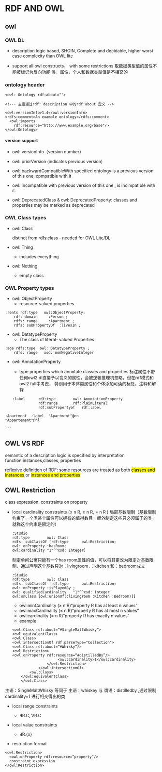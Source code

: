 # RDF AND OWL

## owl

### OWL DL

- description logic based, SHOIN, Complete and decidable, higher worst case complexity than OWL lite

- support all owl constructs， with some restrictions
取数据类型值的属性不能被标记为反向功能
类，属性，个人和数据类型值是不相交的

### ontology header
~~~
<owl: Ontology rdf:about="">
 
<!--- 主语通过rdf: description 中的rdf:about 定义 -->

<owl:versionInfo>1.4</owl:versionInfo>
<rdfs:comment>An example ontology</rdfs:comment>  <owl:imports     rdf:resource="http://www.example.org/base"/></owl:Ontology> 
~~~

#### version support

- owl: versionInfo（version number）

- owl: priorVersion (indicates previous version)

- owl: backwardCompatibleWith
specified ontology is a previous version of this one, cpmpatible with it 

- owl: incompatible with previous version of this one , is incimpatible with it.

- owl: DeprecatedClass & owl: DeprecatedProperty: classes and properties may be marked as deprecated

### OWL Class types

- owl: Class

	distinct from rdfs:class - needed for OWL Lite/DL

- owl: Thing
	- includes everything 
- owl: Nothing
	- empty class

### OWL Property types

- owl: ObjectProperty
	- resource-valued properties
	
```
:rents rdf:type   owl:ObjectProperty;
	rdf: domain 	:Person ;
	rdfs: range		:Apartment ;
	rdfs: subPropertyOf  :livesIn ;
```

- owl: DatatypeProperty
	- The class of literal- valued Properties

```
:age rdfs:type  owl: DatatypeProperty ;
	rdfs: range   xsd: nonNegativeInteger
``` 
- owl: AnnotationProperty
	- type properties which annotate classes and properties 标注属性不带任何owl2 dl直接予以含义的属性，会被逻辑推理机忽略，但在rdf模式和owl2 full中考虑， 特别用于本体类属性和个体添加可读的标签，注释和解释
	
	```
	:label		rdf:type		owl: AnnotationProperty
				rdf:range		rdf:PlainLiteral
				rdf:subPropertyof	rdf:label
<!--- :label属性是annotation，值域是plainliteral -->				
	:Apartment	:label	"Apartment"@en
	"Appartement"@nl
<!--- 定义：label是rdfs：label的字属性，并给：Apartment类 英文，荷兰语标签-->
	```

## OWL VS RDF 

semantic of a description logic is specified by interpretation function:instances,classes, properties

reflexive definition of RDF: some resources are treated as both <mark>classes and instances</mark>,or <mark>instances and properties</mark>

## OWL Restriction

class expression: constraints on property

- local cardinality constraints (≤ n R, ≥ n R, = n R) 局部基数限制（基数限制约束了一个类某个属性可以拥有的值得数目。额外制定这些只必须属于的类，就称这个约束是限定的）

	```
	:Studio
	rdf:type 		owl: Class
	rdfs: subClassOf [rdf:type		owl:Restriction;
	owl: onProperty	:hasRoom;
	owl:cardinality	"1"^^xsd: Integer]
	```

  制定单间公寓只能有一个has room属性的值，可以将其更改为限定对基数限制，通过声明这个基数只对：livingroom，：kitchen 和：bedroom成立
  
	```
	:Studio
	rdf:type 		owl: Class
	rdfs: subClassOf [rdf:type		owl:Restriction;
	owl: onProperty	:isPlayedBy ;
	owl: qualifiedCardinality 	"1"^^xsd: Integer
	owl:onClass [owl:unionOf(:livingroom :Kitchen :Bedroom)]]
	```	
	- owl:minCardinality (≥ n R)“property R has at least n values”	- owl:maxCardinality (≤ n R)“property R has at most n values”	- owl:cardinality (= n R)“property R has exactly n values”
	- example
	
	```
	<owl:Class rdf:about=“#SingleMaltWhisky”>	<owl:equivalentClass>
	<owl:Class>	<owl:intersectionOf rdf:parseType="Collection">
	<owl:Class rdf:about=“#Whisky”/>    <owl:Restriction>    <owl:onProperty rdf:resource=“#distilledBy”/>         				 <owl:cardinality>1</owl:cardinality>      				</owl:Restriction>      			</owl:intersectionOf>
      		<owl:Class>
      	</owl:equivalentClass>
      	</owl:Class>
	```
主语：SingleMaltWhisky 等同于 主语：whiskey 与 谓语：distilledby ,通过限制cardinality=1 进行相交得出的类

- local range constraints

	- ∃R.C, ∀R.C

- local value constraints

	- ∃R.{x}

- restriction format

```
<owl:Restriction>  <owl:onProperty rdf:resource=“property”/>  constraint expression</owl:Restriction>
```
